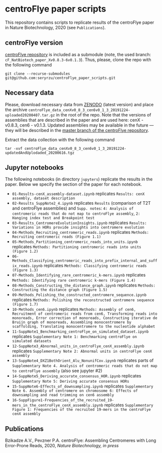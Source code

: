 # centroFlye paper scripts

This repository contains scripts to replicate results of the centroFlye paper in Nature Biotechnology, 2020 (see `Publications`).

## centroFlye version
[centroFlye repository](https://github.com/seryrzu/centroFlye/tree/cF_NatBiotech_paper_Xv0.8.3-6v0.1.3) is included as a submodule (note, the used branch: `cF_NatBiotech_paper_Xv0.8.3-6v0.1.3`).
Thus, please, clone the repo with the following command

```
git clone --recurse-submodules git@github.com:seryrzu/centroFlye_paper_scripts.git
```

## Necessary data
Please, download necessary data from [ZENODO](http://doi.org/10.5281/zenodo.3897531) (latest version) and place the archive `centroFlye_data_cenXv0_8_3_cen6v0_1_3_20191224-uploaded20200407.tar.gz` in the root of the repo.
Note that the versions of assemblies that are described in the paper and are used here: cenX - v0.8.3, cen6 - v0.1.3.
Updated assemblies may be available in the future — they will be described in the [master branch of the centroFlye repository](https://github.com/seryrzu/centroFlye/).

Extract the data collection with the following command
```
tar -xvf centroFlye_data_cenXv0_8_3_cen6v0_1_3_20191224-updatedAndUplodaded_20200616.tgz
```

## Jupyter notebooks
The following notebooks (in directory `jupyters`) replicate the results in the paper.
Below we specify the section of the paper for each notebook.
+ `01-Results-cenX_assembly-dataset.ipynb` replicates `Results: cenX assembly, dataset description`
+ `02-Results_SuppNote2_4.ipynb` replicates `Results` (comparison of T2T and centroFlye assemblies) and `Supp. notes`: `4: Analysis of centromeric reads that do not map to centroFlye assembly`, `2: Hanging index test and Breakpoint test`
+ `03-Results_CentromereEvolutionInsights.ipynb` replicates `Results: Variations in HORs provide insights into centromere evolution`
+ `04-Methods_Recruiting_centromeric_reads.ipynb` replicates `Methods: Recruiting centromeric reads (Figure 1.1)`
+ `05-Methods_Partitioning_centromeric_reads_into_units.ipynb` replicates `Methods: Partitioning centromeric reads into units (Figure 1.2)`
+ `06-Methods_Classifying_centromeric_reads_into_prefix_internal_and_suffix_reads.ipynb` replicates `Methods: Classifying centromeric reads (Figure 1.3)`
+ `07-Methods_Identifying_rare_centromeric_k-mers.ipynb` replicates `Methods: Identifying rare centromeric k-mers (Figure 1.4)`
+ `08-Methods_Constructing_the_distance_graph.ipynb` replicates `Methods: Constructing the distance graph (Figure 1.5)`
+ `09-Methods_Polishing_the_constructed_centromere_sequence.ipynb` replicates `Methods: Polishing the reconstructed centromere sequence (Figure 1.7)`
+ `10-Methods_cen6.ipynb` replicates `Methods: Assembly of cen6, Recruitment of centromeric reads from cen6, Transforming reads into monoreads, Error correction of monoreads, Constructing iterative de Bruijn graph of monoreads, Assembling monocentromere by scaffolding, Translating monocentromere to the nucleotide alphabet`
+ `11-SuppNote1_Benchmarking_centroFlye_on_simulated_dataset.ipynb` replicates `Supplementary Note 1: Benchmarking centroFlye on simulated datasets`
+ `12-SuppNote3_Abnormal_units_in_centroFlye_cenX_assembly.ipynb` replicates `Supplementary Note 2: Abnormal units in centroFlye cenX assembly`
+ `13-SuppNote4_DXZ1BothOrient_Alu_NonunifCov.ipynb` replicates parts of `Supplementary Note 4. Analysis of centromeric reads that do not map to centroFlye assembly` (also see jupyter #2)
+ `14-SuppNote5_Deriving_accurate_consensus_HOR.ipynb` replicates `Supplementary Note 5: Deriving accurate consensus HORs`
+ `15-SuppNote6-Effects_of_downsampling.ipynb` replicates `Supplementary Note 6. Assembly of centromere on chromosome 6: Effects of downsampling and read trimming on cen6 assembly`
+ `16-SuppFigure1-Frequencies_of_the_recruited_19-mers_in_the_centroFlye_cenX_assembly.ipynb` replicates `Supplementary Figure 1: Frequencies of the recruited 19-mers in the centroFlye cenX assembly`


## Publications
Bzikadze A.V., Pevzner P.A. centroFlye: Assembling Centromeres with Long Error-Prone Reads, 2020, _Nature Biotechnology, in press_
